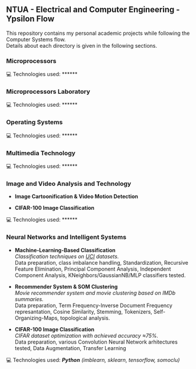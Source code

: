 ## NTUA - Electrical and Computer Engineering - Ypsilon Flow

This repository contains my personal academic projects while following the Computer Systems flow.  
Details about each directory is given in the following sections.

### Microprocessors

:computer: Technologies used: ******

### Microprocessors Laboratory

:computer: Technologies used: ******

### Operating Systems

:computer: Technologies used: ******

### Multimedia Technology

:computer: Technologies used: ******

### Image and Video Analysis and Technology

- **Image Cartoonification & Video Motion Detection**  

- **CIFAR-100 Image Classification**  

:computer: Technologies used: ******

### Neural Networks and Intelligent Systems

- **Machine-Learning-Based Classification**  
_Classification techniques on [UCI](https://archive.ics.uci.edu/ml/index.php) datasets._  
Data preparation, class imbalance handling, Standardization, Recursive Feature Elimination, Principal Component Analysis, Independent Component Analysis, KNeighbors/GaussianNB/MLP classifiers tested.

- **Recommender System & SOM Clustering**  
_Movie recommender system and movie clustering based on IMDb summaries._  
Data preparation, Term Frequency-Inverse Document Frequency represantation, Cosine Similarity, Stemming, Tokenizers, Self-Organizing-Maps, topological analysis.

- **CIFAR-100 Image Classification**  
_CIFAR dataset optimization with achieved accuracy ≈75%._  
Data preparation, various Convolution Neural Network arhitectures tested, Data Augmentation, Transfer Learning

:computer: Technologies used: ***Python*** _(imblearn, sklearn, tensorflow, somoclu)_
